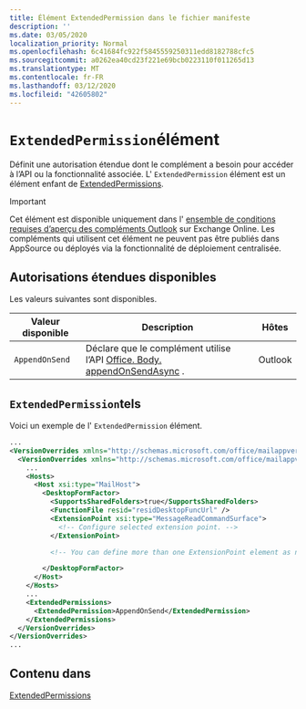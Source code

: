 ```yaml
---
title: Élément ExtendedPermission dans le fichier manifeste
description: ''
ms.date: 03/05/2020
localization_priority: Normal
ms.openlocfilehash: 6c41684fc922f5845559250311edd8182788cfc5
ms.sourcegitcommit: a0262ea40cd23f221e69bcb0223110f011265d13
ms.translationtype: MT
ms.contentlocale: fr-FR
ms.lasthandoff: 03/12/2020
ms.locfileid: "42605802"
---
```

# <a name="extendedpermission-element"></a>`ExtendedPermission`élément

Définit une autorisation étendue dont le complément a besoin pour accéder à l’API ou la fonctionnalité associée. L' `ExtendedPermission` élément est un élément enfant de [ExtendedPermissions](extendedpermissions.md).

> [!IMPORTANT]
> Cet élément est disponible uniquement dans l' [ensemble de conditions requises d’aperçu des compléments Outlook](../objectmodel/preview-requirement-set/outlook-requirement-set-preview.md) sur Exchange Online. Les compléments qui utilisent cet élément ne peuvent pas être publiés dans AppSource ou déployés via la fonctionnalité de déploiement centralisée.

## <a name="available-extended-permissions"></a>Autorisations étendues disponibles

Les valeurs suivantes sont disponibles.

|Valeur disponible|Description|Hôtes|
|---|---|---|
|`AppendOnSend`|Déclare que le complément utilise l’API [Office. Body. appendOnSendAsync](/javascript/api/outlook/office.body?view=outlook-js-preview#appendonsendasync-data--options--callback-) .|Outlook|

## <a name="extendedpermission-example"></a>`ExtendedPermission`tels

Voici un exemple de l' `ExtendedPermission` élément.

```XML
...
<VersionOverrides xmlns="http://schemas.microsoft.com/office/mailappversionoverrides" xsi:type="VersionOverridesV1_0">
  <VersionOverrides xmlns="http://schemas.microsoft.com/office/mailappversionoverrides/1.1" xsi:type="VersionOverridesV1_1">
    ...
    <Hosts>
      <Host xsi:type="MailHost">
        <DesktopFormFactor>
          <SupportsSharedFolders>true</SupportsSharedFolders>
          <FunctionFile resid="residDesktopFuncUrl" />
          <ExtensionPoint xsi:type="MessageReadCommandSurface">
            <!-- Configure selected extension point. -->
          </ExtensionPoint>

          <!-- You can define more than one ExtensionPoint element as needed. -->

        </DesktopFormFactor>
      </Host>
    </Hosts>
    ...
    <ExtendedPermissions>
      <ExtendedPermission>AppendOnSend</ExtendedPermission>
    </ExtendedPermissions>
  </VersionOverrides>
</VersionOverrides>
...
```

## <a name="contained-in"></a>Contenu dans

[ExtendedPermissions](extendedpermissions.md)
